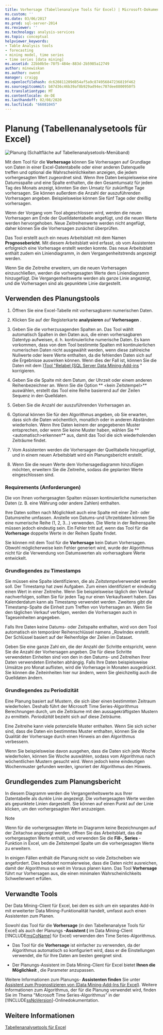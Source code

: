 ```yaml
---
title: Vorhersage (Tabellenanalyse Tools für Excel) | Microsoft-Dokumentation
ms.custom: ''
ms.date: 03/06/2017
ms.prod: sql-server-2014
ms.reviewer: ''
ms.technology: analysis-services
ms.topic: conceptual
helpviewer_keywords:
- Table Analysis tools
- forecasting
- mining model, time series
- time series [data mining]
ms.assetid: 22bb0b5e-78f5-484e-883d-2b5985a12749
author: minewiskan
ms.author: owend
manager: craigg
ms.openlocfilehash: dc620811209d854af5a9c874956847236819f462
ms.sourcegitcommit: b87d36c46b39af8b929ad94ec707dee8800950f5
ms.translationtype: MT
ms.contentlocale: de-DE
ms.lasthandoff: 02/08/2020
ms.locfileid: "66081045"
---
```

# <a name="forecast-table-analysis-tools-for-excel"></a>Planung (Tabellenanalysetools für Excel)
  ![Planung (Schaltfläche auf Tabellenanalysetools-Menüband)](media/tat-forecast.gif "Planung (Schaltfläche auf Tabellenanalysetools-Menüband)")  
  
 Mit dem Tool für die **Vorhersage** können Sie Vorhersagen auf Grundlage von Daten in einer Excel-Datentabelle oder einer anderen Datenquelle treffen und optional die Wahrscheinlichkeiten anzeigen, die jedem vorhergesagten Wert zugeordnet sind. Wenn Ihre Daten beispielsweise eine Datumsspalte und eine Spalte enthalten, die den Gesamtumsatz für jeden Tag des Monats anzeigt, könnten Sie den Umsatz für zukünftige Tage vorhersagen. Sie können außerdem die Anzahl der auszuführenden Vorhersagen angeben. Beispielsweise können Sie fünf Tage oder dreißig vorhersagen.  
  
 Wenn der Vorgang vom Tool abgeschlossen wird, werden die neuen Vorhersagen am Ende der Quelldatentabelle angefügt, und die neuen Werte werden hervorgehoben. Neue Zeitreihenwerte werden nicht angefügt, daher können Sie die Vorhersagen zunächst überprüfen.  
  
 Das Tool erstellt auch ein neues Arbeitsblatt mit dem Namen **Prognosebericht**. Mit diesem Arbeitsblatt wird erfasst, ob vom Assistenten erfolgreich eine Vorhersage erstellt werden konnte. Das neue Arbeitsblatt enthält zudem ein Liniendiagramm, in dem Vergangenheitstrends angezeigt werden.  
  
 Wenn Sie die Zeitreihe erweitern, um die neuen Vorhersagen einzuschließen, werden die vorhergesagten Werte dem Liniendiagramm hinzugefügt. Die Vergangenheitswerte werden als ganze Linie angezeigt, und die Vorhersagen sind als gepunktete Linie dargestellt.  
  
## <a name="using-the-forecast-tool"></a>Verwenden des Planungstools  
  
1.  Öffnen Sie eine Excel-Tabelle mit vorhersagbaren numerischen Daten.  
  
2.  Klicken Sie auf der Registerkarte **analysieren** auf **Vorhersagen** .  
  
3.  Geben Sie die vorherzusagenden Spalten an. Das Tool wählt automatisch Spalten in den Daten aus, die einen vorhersagbaren Datentyp aufweisen, d. h. kontinuierliche numerische Daten. Es kann vorkommen, dass von dem Tool bestimmte Spalten mit kontinuierlichen numerischen Daten nicht ausgewählt werden, wenn diese zahlreiche Nullwerte oder leere Werte enthalten, da die fehlenden Daten sich auf die Ergebnisse auswirken können. Wenn dies der Fall ist, können Sie die Daten mit dem [&#41;Tool "Relabel &#40;SQL Server Data Mining-Add-ins](relabel-sql-server-data-mining-add-ins.md) " korrigieren.  
  
4.  Geben Sie die Spalte mit dem Datum, der Uhrzeit oder einem anderen Reihenbezeichner an. Wenn Sie die Option ** \<kein Zeitstempel>** auswählen, erstellt das Tool eine Reihe basierend auf der Zeilen Sequenz in den Quelldaten.  
  
5.  Geben Sie die Anzahl der auszuführenden Vorhersagen an.  
  
6.  Optional können Sie für den Algorithmus angeben, ob Sie erwarten, dass sich die Daten wöchentlich, monatlich oder in anderen Abständen wiederholen. Wenn Ihre Daten keinem der angegebenen Muster entsprechen, oder wenn Sie keine Muster haben, wählen Sie ** \<automatisch>erkennen** aus, damit das Tool die sich wiederholenden Zeiträume findet.  
  
7.  Vom Assistenten werden die Vorhersagen der Quelltabelle hinzugefügt, und in einem neuen Arbeitsblatt wird ein Planungsbericht erstellt.  
  
8.  Wenn Sie die neuen Werte dem Vorhersagediagramm hinzufügen möchten, erweitern Sie die Zeitreihe, sodass die geplanten Werte eingeschlossen sind.  
  
### <a name="requirements"></a>Requirements (Anforderungen)  
 Die von Ihnen vorhergesagten Spalten müssen kontinuierliche numerischen Daten (z. B. eine Währung oder andere Zahlen) enthalten.  
  
 Ihre Daten sollten nach Möglichkeit auch eine Spalte mit einer Zeit- oder Datumsreihe umfassen. Anstelle von Datums-und Uhrzeitdaten können Sie eine numerische Reihe (1, 2, 3...) verwenden. Die Werte in der Reihenspalte müssen jedoch eindeutig sein. Ein Fehler tritt auf, wenn das Tool für die **Vorhersage** doppelte Werte in der Reihen Spalte findet.  
  
 Sie können mit dem Tool für die **Vorhersage** kein Datum Vorhersagen. Obwohl möglicherweise kein Fehler generiert wird, wurde der Algorithmus nicht für die Verwendung von Datumswerten als vorhersagbare Werte entwickelt.  
  
### <a name="understanding-time-stamps"></a>Grundlegendes zu Timestamps  
 Sie müssen eine Spalte identifizieren, die als *Zeitstempel*verwendet werden soll. Der Timestamp hat zwei Aufgaben. Zum einen identifiziert er eindeutig einen Wert in einer Zeitreihe. Wenn Sie beispielsweise täglich den Verkauf nachverfolgen, sollten Sie für jeden Tag nur einen Verkaufswert haben. Das Kalenderdatum kann als Timestamp verwendet werden. Zweitens gibt die Timestamp-Spalte die Einheit zum Treffen von Vorhersagen an. Wenn Sie den täglichen Verkauf verfolgen, werden die Vorhersagen auch in Tageseinheiten angegeben.  
  
 Falls Ihre Daten keine Datums- oder Zeitspalte enthalten, wird von dem Tool automatisch ein temporärer Reihenschlüssel namens _RowIndex erstellt. Der Schlüssel basiert auf der Reihenfolge der Zeilen im Dataset.  
  
 Geben Sie eine ganze Zahl ein, die der Anzahl der Schritte entspricht, wenn Sie die Anzahl der Vorhersagen angeben. Die für diese Schritte verwendeten Einheiten sind von den in den Datums- und Zeitreihen Ihrer Daten verwendeten Einheiten abhängig. Falls Ihre Daten beispielsweise Umsätze pro Monat auflisten, wird die Vorhersage in Monaten ausgedrückt. Sie können die Zeiteinheiten hier nur ändern, wenn Sie gleichzeitig auch die Quelldaten ändern.  
  
### <a name="understanding-periodicity"></a>Grundlegendes zu Periodizität  
 Eine Planung basiert auf Mustern, die sich über einen bestimmten Zeitraum wiederholen. Deshalb führt der Microsoft Time Series-Algorithmus Berechnungen durch, um die Zeiträume mit den aussagekräftigsten Mustern zu ermitteln. *Periodizität* bezieht sich auf diese Zeiträume.  
  
 Eine Zeitreihe kann viele potenzielle Muster enthalten. Wenn Sie sich sicher sind, dass die Daten ein bestimmtes Muster enthalten, können Sie die Qualität der Vorhersage durch einen Hinweis an den Algorithmus verbessern.  
  
 Wenn Sie beispielsweise davon ausgehen, dass die Daten sich jede Woche wiederholen, können Sie Woche auswählen, sodass vom Algorithmus nach wöchentlichen Mustern gesucht wird. Wenn jedoch keine eindeutigen Wochenmuster gefunden werden, ignoriert der Algorithmus den Hinweis.  
  
## <a name="understanding-the-forecasting-report"></a>Grundlegendes zum Planungsbericht  
 In diesem Diagramm werden die Vergangenheitswerte aus Ihrer Datentabelle als dunkle Linie angezeigt. Die vorhergesagten Werte werden als gepunktete Linien dargestellt. Sie können auf einen Punkt auf der Linie klicken, um den vorhergesagten Wert anzuzeigen.  
  
> [!NOTE]  
>  Wenn für die vorhergesagten Werte im Diagramm keine Bezeichnungen auf der Zeitachse angezeigt werden, öffnen Sie das Arbeitsblatt, das die vorhergesagten Werte enthält, und verwenden Sie die **Fill-, Series** -Funktion in Excel, um die Zeitstempel Spalte um die vorhergesagten Werte zu erweitern.  
  
 In einigen Fällen enthält die Planung nicht so viele Zeitscheiben wie angefordert. Dies bedeutet normalerweise, dass die Daten nicht ausreichen, damit der Algorithmus so weit im Voraus planen kann. Das Tool **Vorhersage** führt nur Vorhersagen aus, die einen minimalen Wahrscheinlichkeits Schwellenwert erfüllen.  
  
## <a name="related-tools"></a>Verwandte Tools  
 Der Data Mining-Client für Excel, bei dem es sich um ein separates Add-In mit erweiterter Data Mining-Funktionalität handelt, umfasst auch einen Assistenten zum Planen.  
  
 Sowohl das Tool für die **Vorhersage** (in den Tabellenanalyse Tools für Excel) als auch der Planungs **-Assistent (** im Data Mining-Client [!INCLUDE[msCoName](../includes/msconame-md.md)] für Excel) verwenden den Time Series-Algorithmus.  
  
-   Das Tool für die **Vorhersage** ist einfacher zu verwenden, da der Algorithmus automatisch so konfiguriert wird, dass er die Einstellungen verwendet, die für Ihre Daten am besten geeignet sind.  
  
-   Der Planungs-Assistent im Data Mining-Client für Excel bietet **Ihnen die Möglichkeit** , die Parameter anzupassen.  
  
 Weitere Informationen zum Planungs- **Assistenten finden** Sie unter [Assistent zum Prognostizieren von &#40;Data Mining-Add-Ins für Excel&#41;](forecast-wizard-data-mining-add-ins-for-excel.md). Weitere Informationen zum Algorithmus, der für die Planung verwendet wird, finden Sie im Thema "Microsoft Time Series-Algorithmus" in der [!INCLUDE[ssNoVersion](../includes/ssnoversion-md.md)]-Onlinedokumentation.  
  
## <a name="see-also"></a>Weitere Informationen  
 [Tabellenanalysetools für Excel](table-analysis-tools-for-excel.md)  
  
  
